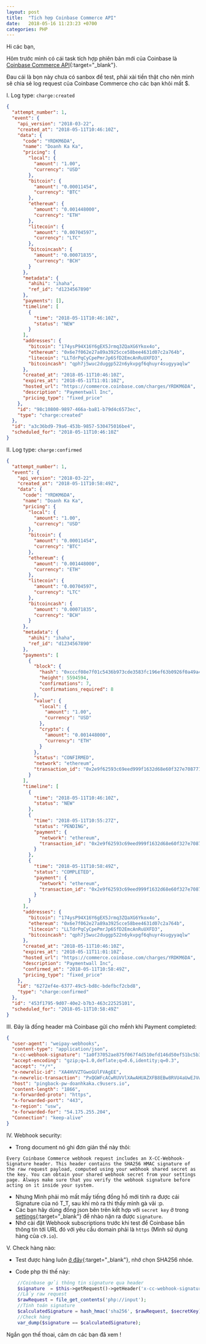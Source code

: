 ```yaml
---
layout: post
title:  "Tích hợp Coinbase Commerce API"
date:   2018-05-16 11:23:23 +0700
categories: PHP
---
```


Hi các bạn,

Hôm trước mình có cái task tích hợp phiên bản mới của Coinbase là [Coinbase Commerce API](https://commerce.coinbase.com/docs/api/){:target="_blank"}.

Đau cái là bọn này chưa có sanbox để test, phải xài tiền thật cho nên mình sẽ chia sẻ log request của Coinbase Commerce cho các bạn khỏi mất $.

I. Log type: `charge:created`

```json
{
  "attempt_number": 1,
  "event": {
    "api_version": "2018-03-22",
    "created_at": "2018-05-11T10:46:10Z",
    "data": {
      "code": "YRDKM6DA",
      "name": "Doanh Ka Ka",
      "pricing": {
        "local": {
          "amount": "1.00",
          "currency": "USD"
        },
        "bitcoin": {
          "amount": "0.00011454",
          "currency": "BTC"
        },
        "ethereum": {
          "amount": "0.001448000",
          "currency": "ETH"
        },
        "litecoin": {
          "amount": "0.00704597",
          "currency": "LTC"
        },
        "bitcoincash": {
          "amount": "0.00071835",
          "currency": "BCH"
        }
      },
      "metadata": {
        "ahihi": "ihaha",
        "ref_id": "d1234567890"
      },
      "payments": [],
      "timeline": [
        {
          "time": "2018-05-11T10:46:10Z",
          "status": "NEW"
        }
      ],
      "addresses": {
        "bitcoin": "174ysP94X16Y6gEX5Jrmq3ZQaXG6Ykox4o",
        "ethereum": "0x6e7f062e27a89a3925cce58bee4631d07c2a764b",
        "litecoin": "LLTdrPqCyCpePmrJp6SfD2EmcAnRuUXFD3",
        "bitcoincash": "qph7j5wuc2duggp522n6ykvpgf6qhuyr4sugyyaqlw"
      },
      "created_at": "2018-05-11T10:46:10Z",
      "expires_at": "2018-05-11T11:01:10Z",
      "hosted_url": "https://commerce.coinbase.com/charges/YRDKM6DA",
      "description": "Paymentwall Inc",
      "pricing_type": "fixed_price"
    },
    "id": "98c10800-9897-466a-ba81-b79d4c6573ec",
    "type": "charge:created"
  },
  "id": "a3c36bd9-79a6-453b-9857-530475016be4",
  "scheduled_for": "2018-05-11T10:46:10Z"
}
```

II. Log type: `charge:confirmed`

```json
{
  "attempt_number": 1,
  "event": {
    "api_version": "2018-03-22",
    "created_at": "2018-05-11T10:58:49Z",
    "data": {
      "code": "YRDKM6DA",
      "name": "Doanh Ka Ka",
      "pricing": {
        "local": {
          "amount": "1.00",
          "currency": "USD"
        },
        "bitcoin": {
          "amount": "0.00011454",
          "currency": "BTC"
        },
        "ethereum": {
          "amount": "0.001448000",
          "currency": "ETH"
        },
        "litecoin": {
          "amount": "0.00704597",
          "currency": "LTC"
        },
        "bitcoincash": {
          "amount": "0.00071835",
          "currency": "BCH"
        }
      },
      "metadata": {
        "ahihi": "ihaha",
        "ref_id": "d1234567890"
      },
      "payments": [
        {
          "block": {
            "hash": "0xcccf08e7f01c5436b973cde3583fc196ef63b0926f0a49a44f8172a22ee0b0e1",
            "height": 5594594,
            "confirmations": 7,
            "confirmations_required": 8
          },
          "value": {
            "local": {
              "amount": "1.00",
              "currency": "USD"
            },
            "crypto": {
              "amount": "0.001448000",
              "currency": "ETH"
            }
          },
          "status": "CONFIRMED",
          "network": "ethereum",
          "transaction_id": "0x2e9f62593c69eed999f1632d68e60f327e708771e780f05d0c71f1db9d6eeac8"
        }
      ],
      "timeline": [
        {
          "time": "2018-05-11T10:46:10Z",
          "status": "NEW"
        },
        {
          "time": "2018-05-11T10:55:27Z",
          "status": "PENDING",
          "payment": {
            "network": "ethereum",
            "transaction_id": "0x2e9f62593c69eed999f1632d68e60f327e708771e780f05d0c71f1db9d6eeac8"
          }
        },
        {
          "time": "2018-05-11T10:58:49Z",
          "status": "COMPLETED",
          "payment": {
            "network": "ethereum",
            "transaction_id": "0x2e9f62593c69eed999f1632d68e60f327e708771e780f05d0c71f1db9d6eeac8"
          }
        }
      ],
      "addresses": {
        "bitcoin": "174ysP94X16Y6gEX5Jrmq3ZQaXG6Ykox4o",
        "ethereum": "0x6e7f062e27a89a3925cce58bee4631d07c2a764b",
        "litecoin": "LLTdrPqCyCpePmrJp6SfD2EmcAnRuUXFD3",
        "bitcoincash": "qph7j5wuc2duggp522n6ykvpgf6qhuyr4sugyyaqlw"
      },
      "created_at": "2018-05-11T10:46:10Z",
      "expires_at": "2018-05-11T11:01:10Z",
      "hosted_url": "https://commerce.coinbase.com/charges/YRDKM6DA",
      "description": "Paymentwall Inc",
      "confirmed_at": "2018-05-11T10:58:49Z",
      "pricing_type": "fixed_price"
    },
    "id": "6272ef4e-6377-49c5-bd8c-bdefbcf2cbd8",
    "type": "charge:confirmed"
  },
  "id": "453f1795-9d07-40e2-b7b3-463c22525101",
  "scheduled_for": "2018-05-11T10:58:49Z"
}
```
III. Đây là đống header mà Coinbase gửi cho mềnh khi Payment completed:

```json
{
  "user-agent": "weipay-webhooks",
  "content-type": "application/json",
  "x-cc-webhook-signature": "1a0f37052ae875f067f4d510efd146d50ef51bc5b315d19d5d2c9e62773d3cf5",
  "accept-encoding": "gzip;q=1.0,deflate;q=0.6,identity;q=0.3",
  "accept": "*/*",
  "x-newrelic-id": "XA4HVVZTGwoGUlFVAgEE",
  "x-newrelic-transaction": "PxQGWFcACwRUVVlXAwAHUAZXFB8EBw8RVU4aUwEJVwEEAQhZBFUCUlJUUUNKQV1VCQcCUgZQFTs=",
  "host": "pingback-pw-doanhkaka.c9users.io",
  "content-length": "1866",
  "x-forwarded-proto": "https",
  "x-forwarded-port": "443",
  "x-region": "usw",
  "x-forwarded-for": "54.175.255.204",
  "Connection": "keep-alive"
}
```

IV. Webhook security: 

- Trong document nó ghi đơn giản thế này thôi:

`Every Coinbase Commerce webhook request includes an X-CC-Webhook-Signature header. This header contains the SHA256 HMAC signature of the raw request payload, computed using your webhook shared secret as the key. You can obtain your shared webhook secret from your settings page. Always make sure that you verify the webhook signature before acting on it inside your system.`

- Nhưng Mình phải mò mất mấy tiếng đồng hồ mới tính ra được cái Signature của nó T_T, sau khi mò ra thì thấy mình gà vãi :p.
- Các bạn hãy dùng đống json bên trên kết hợp với `secret key` ở trong [settings](https://commerce.coinbase.com/dashboard/settings){:target="_blank"} để nhào nặn ra được `signature`.
- Nhớ cài đặt Webhook subscriptions trước khi test để Coinbase bắn thông tin tới URL đó với yêu cầu domain phải là `https` (Mình sử dụng hàng của `c9.io`).

V. Check hàng nào:

- Test được hàng luôn [ở đây](https://www.freeformatter.com/hmac-generator.html){:target="_blank"}, nhớ chọn SHA256 nhóe.

- Code php thì thế này:
```php
	//Coinbase gửi thông tin signature qua header
	$signature  = $this->getRequest()->getHeader('x-cc-webhook-signature');
	//Lấy raw request
	$rawRequest = file_get_contents('php://input');
	//Tính toán signature
	$calculatedSignature = hash_hmac('sha256', $rawRequest, $secretKey);
	//Check hàng
	var_dump($signature == $calculatedSignature);
```


Ngắn gọn thế thoai, cảm ơn các bạn đã xem !